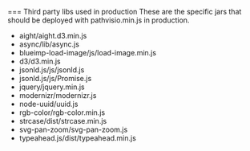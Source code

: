 === Third party libs used in production
These are the specific jars that should be deployed with pathvisio.min.js in production.

* aight/aight.d3.min.js
* async/lib/async.js
* blueimp-load-image/js/load-image.min.js
* d3/d3.min.js
* jsonld.js/js/jsonld.js
* jsonld.js/js/Promise.js
* jquery/jquery.min.js
* modernizr/modernizr.js
* node-uuid/uuid.js
* rgb-color/rgb-color.min.js
* strcase/dist/strcase.min.js
* svg-pan-zoom/svg-pan-zoom.js
* typeahead.js/dist/typeahead.min.js
